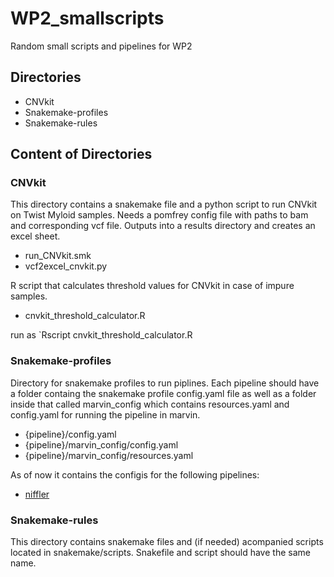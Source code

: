# WP2_smallscripts
Random small scripts and pipelines for WP2

## Directories
- CNVkit
- Snakemake-profiles
- Snakemake-rules


## Content of Directories
### CNVkit
This directory contains a snakemake file and a python script to run CNVkit on Twist Myloid samples. Needs a pomfrey config file with paths to bam and corresponding vcf file. Outputs into a results directory and creates an excel sheet.
- run\_CNVkit.smk
- vcf2excel\_cnvkit.py

R script that calculates threshold values for CNVkit in case of impure samples.
- cnvkit\_threshold\_calculator.R  

run as `Rscript cnvkit_threshold_calculator.R <ploidy> <purity>

### Snakemake-profiles
Directory for snakemake profiles to run piplines. Each pipeline should have a folder containg the snakemake profile config.yaml file as well as a folder inside that called marvin_config which contains resources.yaml and config.yaml for running the pipeline in marvin.
- {pipeline}/config.yaml
- {pipeline}/marvin_config/config.yaml
- {pipeline}/marvin_config/resources.yaml

As of now it contains the configis for the following pipelines:
- [niffler](https://github.com/clinical-genomics-uppsala/niffler_small_cnv)

### Snakemake-rules
This directory contains snakemake files and (if needed) acompanied scripts located in snakemake/scripts. Snakefile and script should have the same name.

